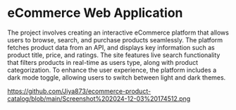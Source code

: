 # eCommerce Web Application

The project involves creating an interactive eCommerce platform that allows users to browse, search, and purchase products seamlessly. The platform fetches product data from an API, and displays key information such as product title, price, and ratings. The site features live search functionality that filters products in real-time as users type, along with product categorization. To enhance the user experience, the platform includes a dark mode toggle, allowing users to switch between light and dark themes.

https://github.com/Jiya873/ecommerce-product-catalog/blob/main/Screenshot%202024-12-03%20174512.png

